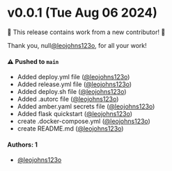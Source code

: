 # v0.0.1 (Tue Aug 06 2024)

:tada: This release contains work from a new contributor! :tada:

Thank you, null[@leojohns123o](https://github.com/leojohns123o), for all your work!

#### ⚠️ Pushed to `main`

- Added deploy.yml file ([@leojohns123o](https://github.com/leojohns123o))
- Added release.yml file ([@leojohns123o](https://github.com/leojohns123o))
- Added deploy.sh file ([@leojohns123o](https://github.com/leojohns123o))
- Added .autorc file ([@leojohns123o](https://github.com/leojohns123o))
- Added amber.yaml secrets file ([@leojohns123o](https://github.com/leojohns123o))
- Added flask quickstart ([@leojohns123o](https://github.com/leojohns123o))
- create .docker-compose.yml ([@leojohns123o](https://github.com/leojohns123o))
- create README.md ([@leojohns123o](https://github.com/leojohns123o))

#### Authors: 1

- [@leojohns123o](https://github.com/leojohns123o)
